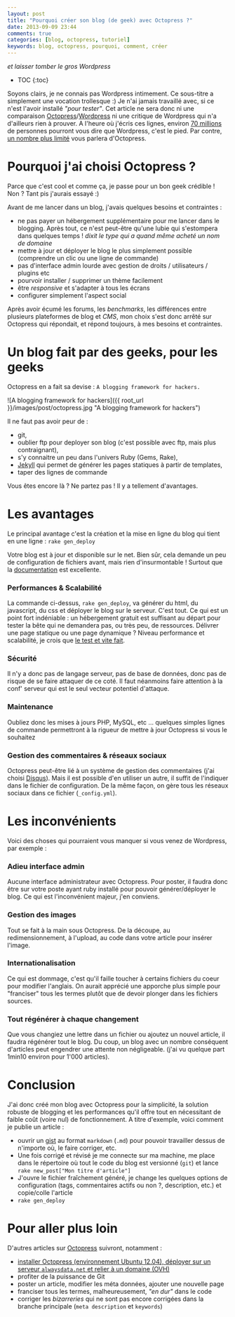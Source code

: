 ```yaml
---
layout: post
title: "Pourquoi créer son blog (de geek) avec Octopress ?"
date: 2013-09-09 23:44
comments: true
categories: [blog, octopress, tutoriel]
keywords: blog, octopress, pourquoi, comment, créer
---
```

*et laisser tomber le gros Wordpress*

* TOC
{:toc}

Soyons clairs, je ne connais pas Wordpress intimement. Ce sous-titre a simplement une vocation trollesque :)
Je n'ai jamais travaillé avec, si ce n'est l'avoir installé *"pour tester"*. Cet article ne sera donc ni une comparaison [Octopress](http://octopress.org/)/[Wordpress](http://wordpress.com/) ni une critique de Wordpress qui n'a d'ailleurs rien à prouver. A l'heure où j'écris ces lignes, environ [70 millions](http://en.wordpress.com/stats/) de personnes pourront vous dire que Wordpress, c'est le pied. Par contre, [un nombre plus limité](https://github.com/imathis/octopress/wiki/Octopress-Sites) vous parlera d'Octopress.
<!--more-->

# Pourquoi j'ai choisi Octopress ?
Parce que c'est cool et comme ça, je passe pour un bon geek crédible ! Non ? Tant pis j'aurais essayé :)

Avant de me lancer dans un blog, j'avais quelques besoins et contraintes :

- ne pas payer un hébergement supplémentaire pour me lancer dans le blogging. Après tout, ce n'est peut-être qu'une lubie qui s'estompera dans quelques temps ! *dixit le type qui a quand même acheté un nom de domaine*
- mettre à jour et déployer le blog le plus simplement possible (comprendre un clic ou une ligne de commande)
- pas d'interface admin lourde avec gestion de droits / utilisateurs / plugins etc
- pourvoir installer / supprimer un thème facilement
- être *responsive* et s'adapter à tous les écrans
- configurer simplement l'aspect social

Après avoir écumé les forums, les *benchmarks*, les différences entre plusieurs plateformes de blog et *CMS*, mon choix s'est donc arrêté sur Octopress qui répondait, et répond toujours, à mes besoins et contraintes.

# Un blog fait par des geeks, pour les geeks
Octopress en a fait sa devise : `A blogging framework for hackers.`

![A blogging framework for hackers]({{ root_url }}/images/post/octopress.jpg "A blogging framework for hackers")

Il ne faut pas avoir peur de : 

- git, 
- oublier ftp pour deployer son blog (c'est possible avec ftp, mais plus contraignant), 
- s'y connaitre un peu dans l'univers Ruby (Gems, Rake),
- [Jekyll](https://github.com/mojombo/jekyll) qui permet de générer les pages statiques à partir de templates,
- taper des lignes de commande

Vous êtes encore là ? Ne partez pas ! Il y a tellement d'avantages.

# Les avantages
Le principal avantage c'est la création et la mise en ligne du blog qui tient en une ligne : `rake gen_deploy`

Votre blog est à jour et disponible sur le net. Bien sûr, cela demande un peu de configuration de fichiers avant, mais rien d'insurmontable ! Surtout que la [documentation](http://octopress.org/docs/) est excellente.

### Performances & Scalabilité
La commande ci-dessus, `rake gen_deploy`, va générer du html, du javascript, du css et déployer le blog sur le serveur. C'est tout. Ce qui est un point fort indéniable : un hébergement gratuit est suffisant au départ pour tester la bête qui ne demandera pas, ou très peu, de ressources. Délivrer une page statique ou une page dynamique ? Niveau performance et scalabilité, je crois que [le test et vite fait](http://jason.pureconcepts.net/2013/01/benchmark-octopress-wordpress/).

### Sécurité
Il n'y a donc pas de langage serveur, pas de base de données, donc pas de risque de se faire attaquer de ce coté. Il faut néanmoins faire attention à la conf' serveur qui est le seul vecteur potentiel d'attaque.

### Maintenance
Oubliez donc les mises à jours PHP, MySQL, etc ... quelques simples lignes de commande permettront à la rigueur de mettre à jour Octopress si vous le souhaitez

### Gestion des commentaires & réseaux sociaux
Octopress peut-être lié à un système de gestion des commentaires (j'ai choisi [Disqus](http://www.disqus.com/)). Mais il est possible d'en utiliser un autre, il suffit de l'indiquer dans le fichier de configuration. De la même façon, on gère tous les réseaux sociaux dans ce fichier (`_config.yml`).

# Les inconvénients
Voici des choses qui pourraient vous manquer si vous venez de Wordpress, par exemple :

### Adieu interface admin
Aucune interface administrateur avec Octopress. Pour poster, il faudra donc être sur votre poste ayant ruby installé pour pouvoir générer/déployer le blog. Ce qui est l'inconvénient majeur, j'en conviens.

### Gestion des images
Tout se fait à la main sous Octopress. De la découpe, au redimensionnement, à l'upload, au code dans votre article pour insérer l'image.

### Internationalisation
Ce qui est dommage, c'est qu'il faille toucher à certains fichiers du coeur pour modifier l'anglais. On aurait apprécié une apporche plus simple pour "franciser" tous les termes plutôt que de devoir plonger dans les fichiers sources.

### Tout régénérer à chaque changement
Que vous changiez une lettre dans un fichier ou ajoutez un nouvel article, il faudra régénérer tout le blog. Du coup, un blog avec un nombre conséquent d'articles peut engendrer une attente non négligeable. (j'ai vu quelque part 1min10 environ pour 1'000 articles).

# Conclusion
J'ai donc créé mon blog avec Octopress pour la simplicité, la solution robuste de blogging et les performances qu'il offre tout en nécessitant de faible coût (voire nul) de fonctionnement. A titre d'exemple, voici comment je publie un article :

- ouvrir un [gist](https://gist.github.com/) au format `markdown` (`.md`) pour pouvoir travailler dessus de n'importe où, le faire corriger, etc.
- Une fois corrigé et révisé je me connecte sur ma machine, me place dans le répertoire où tout le code du blog est versionné (`git`) et lance `rake new_post["Mon titre d'article"]`
- J'ouvre le fichier fraîchement généré, je change les quelques options de configuration (tags, commentaires actifs ou non ?, description, etc.) et copie/colle l'article
- `rake gen_deploy`

# Pour aller plus loin
D'autres articles sur [Octopress]({{site.url}}/blog/categories/octopress/) suivront, notamment :

- [installer Octopress (environnement Ubuntu 12.04), déployer sur un serveur `alwaysdata.net` et relier à un domaine (OVH)]({{site.url}}/blog/2013/11/06/comment-creer-et-mettre-en-ligne-un-blog-avec-octopress/)
- profiter de la puissance de Git
- poster un article, modifier les méta données, ajouter une nouvelle page
- franciser tous les termes, malheureusement, *"en dur"* dans le code
- corriger les *bizarreries* qui ne sont pas encore corrigées dans la branche principale (`meta description` et `keywords`)